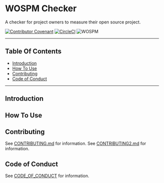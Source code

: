 # WOSPM Checker

A checker for project owners to measure their open source project.

[![Contributor Covenant](https://img.shields.io/badge/Contributor%20Covenant-v1.4%20adopted-ff69b4.svg)](CONTRIBUTING.md) [![CircleCI](https://circleci.com/gh/WOSPM/checker.svg?style=svg)](https://circleci.com/gh/WOSPM/checker) ![WOSPM](https://img.shields.io/badge/WOSPM-Welcoming-green)

---

<!-- START doctoc generated TOC please keep comment here to allow auto update -->
<!-- DON'T EDIT THIS SECTION, INSTEAD RE-RUN doctoc TO UPDATE -->
## Table Of Contents

- [Introduction](#introduction)
- [How To Use](#how-to-use)
- [Contributing](#contributing)
- [Code of Conduct](#code-of-conduct)

<!-- END doctoc generated TOC please keep comment here to allow auto update -->

---

## Introduction

## How To Use

## Contributing

See [CONTRIBUTING.md](CONTRIBUTING.md) for information. See [CONTRIBUTING2.md](CONTRIBUTING2.md) for information.

## Code of Conduct

See [CODE_OF_CONDUCT](CODE_OF_CONDUCT) for information.
